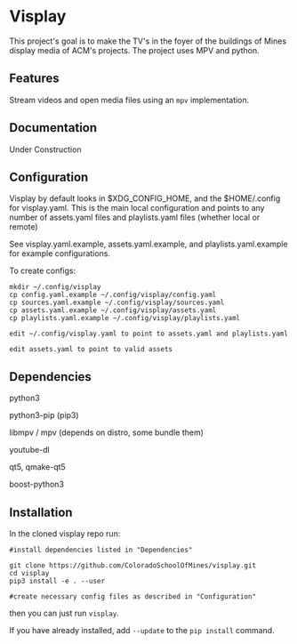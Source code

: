 # Visplay
This project's goal is to make the TV's in the foyer of the buildings of Mines
display media of ACM's projects. The project uses MPV and python.

## Features
Stream videos and open media files using an `mpv` implementation.

## Documentation
Under Construction

## Configuration
Visplay by default looks in $XDG_CONFIG_HOME, and the $HOME/.config for visplay.yaml.
This is the main local configuration and points to any number of assets.yaml files and playlists.yaml files (whether local or remote)

See visplay.yaml.example, assets.yaml.example, and playlists.yaml.example for example configurations.

To create configs:

    mkdir ~/.config/visplay
    cp config.yaml.example ~/.config/visplay/config.yaml
    cp sources.yaml.example ~/.config/visplay/sources.yaml
    cp assets.yaml.example ~/.config/visplay/assets.yaml
    cp playlists.yaml.example ~/.config/visplay/playlists.yaml

    edit ~/.config/visplay.yaml to point to assets.yaml and playlists.yaml

    edit assets.yaml to point to valid assets

## Dependencies

python3

python3-pip (pip3)

libmpv / mpv (depends on distro, some bundle them)

youtube-dl

qt5, qmake-qt5

boost-python3

## Installation
In the cloned visplay repo run:
    
    #install dependencies listed in "Dependencies"

    git clone https://github.com/ColoradoSchoolOfMines/visplay.git
    cd visplay
    pip3 install -e . --user

    #create necessary config files as described in "Configuration"

then you can just run `visplay`.

If you have already installed, add `--update` to the `pip install` command.


